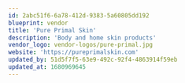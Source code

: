 ```yaml
---
id: 2abc51f6-6a78-412d-9383-5a60805dd192
blueprint: vendor
title: 'Pure Primal Skin'
description: 'Body and home skin products'
vendor_logo: vendor-logos/pure-primal.jpg
website: 'https://pureprimalskin.com'
updated_by: 51d5f7f5-63e9-492c-92f4-4863914f59eb
updated_at: 1680969645
---
```

